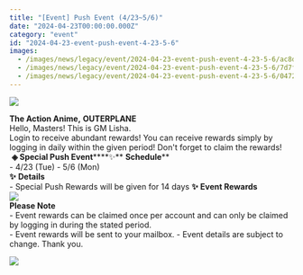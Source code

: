 ```yaml
---
title: "[Event] Push Event (4/23~5/6)"
date: "2024-04-23T00:00:00.000Z"
category: "event"
id: "2024-04-23-event-push-event-4-23-5-6"
images:
  - /images/news/legacy/event/2024-04-23-event-push-event-4-23-5-6/ac8dfd85b5cc4f3486c6dd4bcefd0ed0.webp
  - /images/news/legacy/event/2024-04-23-event-push-event-4-23-5-6/7d7fc80d788a414ab3a3acb8823a7f31.webp
  - /images/news/legacy/event/2024-04-23-event-push-event-4-23-5-6/0472626b96ba4a03960a66e482e11e31.webp
---
```


![](/images/news/legacy/event/2024-04-23-event-push-event-4-23-5-6/ac8dfd85b5cc4f3486c6dd4bcefd0ed0.webp)  

**The Action Anime,** **OUTERPLANE**          
Hello, Masters! This is GM Lisha.  
Login to receive abundant rewards! You can receive rewards simply by logging in daily within the given period! Don't forget to claim the rewards!  **◈ Special Push Event******✨** **Schedule****      
\- 4/23 (Tue) - 5/6 (Mon)  
**✨** **Details**     
\- Special Push Rewards will be given for 14 days **✨** **Event Rewards  
![](/images/news/legacy/event/2024-04-23-event-push-event-4-23-5-6/7d7fc80d788a414ab3a3acb8823a7f31.webp)**  
**Please Note**  
\- Event rewards can be claimed once per account and can only be claimed by logging in during the stated period.  
\- Event rewards will be sent to your mailbox. - Event details are subject to change. Thank you.

![](/images/news/legacy/event/2024-04-23-event-push-event-4-23-5-6/0472626b96ba4a03960a66e482e11e31.webp)
